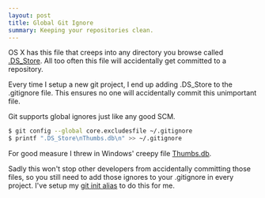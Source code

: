 ```yaml
---
layout: post
title: Global Git Ignore
summary: Keeping your repositories clean.
---
```

OS X has this file that creeps into any directory you browse called <a href="https://en.wikipedia.org/wiki/.DS_Store">.DS_Store</a>. All too often this file will accidentally get committed to a repository.

Every time I setup a new git project, I end up adding .DS_Store to the .gitignore file. This ensures no one will accidentally commit this unimportant file.

Git supports global ignores just like any good SCM.

```sh
$ git config --global core.excludesfile ~/.gitignore
$ printf ".DS_Store\nThumbs.db\n" >> ~/.gitignore
```


For good measure I threw in Windows' creepy file <a href="https://en.wikipedia.org/wiki/Thumbs.db">Thumbs.db</a>.

Sadly this won't stop other developers from accidentally committing those files, so you still need to add those ignores to your .gitignore in every project. I've setup my <a href="https://github.com/jqr/dotfiles/blob/master/bash_profile.d/git.sh">git init alias</a> to do this for me.

